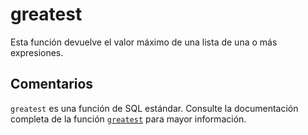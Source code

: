 ﻿---
SidebarGroup: "index-math-functions"
Autogenerated: true
---

# greatest

Esta función devuelve el valor máximo de una lista de una o más expresiones.

## Comentarios 

`greatest` es una función de SQL estándar. Consulte la documentación completa de la función [`greatest`](https://learn.microsoft.com/es-es/sql/t-sql/functions/greatest-transact-sql) para mayor información.

